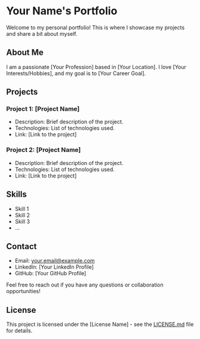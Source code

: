 # Your Name's Portfolio

Welcome to my personal portfolio! This is where I showcase my projects and share a bit about myself.

## About Me

I am a passionate [Your Profession] based in [Your Location]. I love [Your Interests/Hobbies], and my goal is to [Your Career Goal].

## Projects

### Project 1: [Project Name]

- Description: Brief description of the project.
- Technologies: List of technologies used.
- Link: [Link to the project]

### Project 2: [Project Name]

- Description: Brief description of the project.
- Technologies: List of technologies used.
- Link: [Link to the project]

## Skills

- Skill 1
- Skill 2
- Skill 3
- ...

## Contact

- Email: your.email@example.com
- LinkedIn: [Your LinkedIn Profile]
- GitHub: [Your GitHub Profile]

Feel free to reach out if you have any questions or collaboration opportunities!

## License

This project is licensed under the [License Name] - see the [LICENSE.md](LICENSE.md) file for details.

